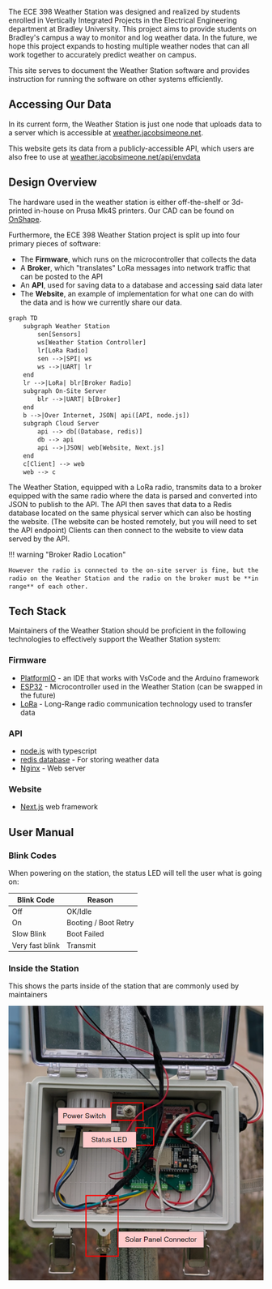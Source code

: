 The ECE 398 Weather Station was designed and realized by students enrolled in Vertically Integrated Projects in the Electrical Engineering department at Bradley University. This project aims to provide students on Bradley's campus a way to monitor and log weather data. In the future, we hope this project expands to hosting multiple weather nodes that can all work together to accurately predict weather on campus.

This site serves to document the Weather Station software and provides instruction for running the software on other systems efficiently.

## Accessing Our Data

In its current form, the Weather Station is just one node that uploads data to a server which is accessible at [weather.jacobsimeone.net](https://weather.jacobsimeone.net).

This website gets its data from a publicly-accessible API, which users are also free to use at [weather.jacobsimeone.net/api/envdata](https://weather.jacobsimeone.net/api/envdata)

## Design Overview

The hardware used in the weather station is either off-the-shelf or 3d-printed in-house on Prusa Mk4S printers. Our CAD can be found on [OnShape](https://cad.onshape.com/documents/38c15368c41f2224b0adceca/w/e0d05cb6b75a73d47582f798/e/6f88f03cdb676fd77e352c81?renderMode=0&uiState=679021283de53a2916d306de).

Furthermore, the ECE 398 Weather Station project is split up into four primary pieces of software:

* The **Firmware**, which runs on the microcontroller that collects the data
* A **Broker**, which "translates" LoRa messages into network traffic that can be posted to the API
* An **API**, used for saving data to a database and accessing said data later
* The **Website**, an example of implementation for what one can do with the data and is how we currently share our data.

```mermaid
graph TD
    subgraph Weather Station
        sen[Sensors]
        ws[Weather Station Controller]
        lr[LoRa Radio]
        sen -->|SPI| ws
        ws -->|UART| lr
    end
    lr -->|LoRa| blr[Broker Radio]
    subgraph On-Site Server
        blr -->|UART| b[Broker]
    end
    b -->|Over Internet, JSON| api([API, node.js])
    subgraph Cloud Server
        api --> db[(Database, redis)]
        db --> api
        api -->|JSON| web[Website, Next.js]
    end
    c[Client] --> web
    web --> c
```

The Weather Station, equipped with a LoRa radio, transmits data to a broker equipped with the same radio where the data is parsed and converted into JSON to publish to the API. The API then saves that data to a Redis database located on the same physical server which can also be hosting the website. (The website can be hosted remotely, but you will need to set the API endpoint) Clients can then connect to the website to view data served by the API.

!!! warning "Broker Radio Location"

    However the radio is connected to the on-site server is fine, but the radio on the Weather Station and the radio on the broker must be **in range** of each other.

## Tech Stack

Maintainers of the Weather Station should be proficient in the following technologies to effectively support the Weather Station system:

### Firmware

* [PlatformIO](https://platformio.org/) - an IDE that works with VsCode and the Arduino framework
* [ESP32](https://www.espressif.com/en/products/socs/esp32) - Microcontroller used in the Weather Station (can be swapped in the future)
* [LoRa](https://www.digikey.com/en/maker/tutorials/2016/introduction-to-lora-technology) - Long-Range radio communication technology used to transfer data

### API
* [node.js](https://nodejs.org/en) with typescript
* [redis database](https://redis.io/nosql/what-is-nosql/#What%20is%20Redis%20NoSQL?) - For storing weather data
* [Nginx](https://nginx.org/en/) - Web server

### Website
* [Next.js](https://nextjs.org/) web framework

## User Manual

### Blink Codes

When powering on the station, the status LED will tell the user what is going on:

| Blink Code | Reason |
| --- | --- |
| Off | OK/Idle |
| On | Booting / Boot Retry |
| Slow Blink | Boot Failed | 
| Very fast blink | Transmit |

### Inside the Station

This shows the parts inside of the station that are commonly used by maintainers

![](./images/ws-inside-wiring.png)
